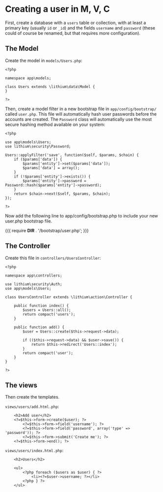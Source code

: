 # Creating a user in M, V, C

First, create a database with a `users` table or collection, with at least a primary key (usually `id` or `_id`) and the fields `username` and `password` (these could of course be renamed, but that requires more configuration).

## The Model

Create the model in `models/Users.php`:

```
<?php

namespace app\models;

class Users extends \lithium\data\Model {
}

?>
```

Then, create a model filter in a new bootstrap file in `app/config/bootstrap/` called `user.php`. This file will automatically hash user passwords before the accounts are created. The `Password` class will automatically use the most secure hashing method available on your system:

```
<?php

use app\models\Users;
use lithium\security\Password;

Users::applyFilter('save', function($self, $params, $chain) {
	if ($params['data']) {
		$params['entity']->set($params['data']);
		$params['data'] = array();
	}
	if (!$params['entity']->exists()) {
		$params['entity']->password = Password::hash($params['entity']->password);
	}
	return $chain->next($self, $params, $chain);
});

?>
```

Now add the following line to app/config/bootstrap.php to include your new user.php bootstrap file.

{{{
require __DIR__ . '/bootstrap/user.php';
}}}

## The Controller

Create this file in `controllers/UsersController`:

```
<?php

namespace app\controllers;

use lithium\security\Auth;
use app\models\Users;

class UsersController extends \lithium\action\Controller {

	public function index() {
		$users = Users::all();
		return compact('users');
	}

	public function add() {
		$user = Users::create($this->request->data);

		if (($this->request->data) && $user->save()) {
			return $this->redirect('Users::index');
		}
		return compact('user');
	}
}

?>
```

## The views

Then create the templates.

`views/users/add.html.php`:

```
	<h2>Add user</h2>
	<?=$this->form->create($user); ?>
		<?=$this->form->field('username'); ?>
		<?=$this->form->field('password', array('type' => 'password')); ?>
		<?=$this->form->submit('Create me'); ?>
	<?=$this->form->end(); ?>
```

`views/users/index.html.php`:

```
	<h2>Users</h2>

	<ul>
		<?php foreach ($users as $user) { ?>
			<li><?=$user->username; ?></li>
		<?php } ?>
	</ul>
```
